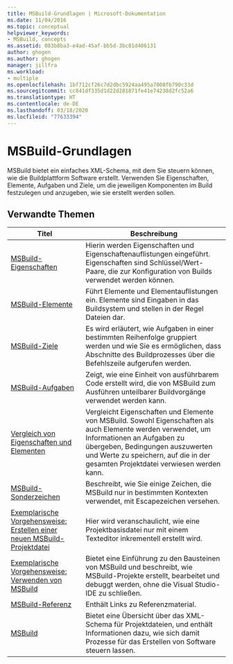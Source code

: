 ```yaml
---
title: MSBuild-Grundlagen | Microsoft-Dokumentation
ms.date: 11/04/2016
ms.topic: conceptual
helpviewer_keywords:
- MSBuild, concepts
ms.assetid: 083b8ba3-e4ad-45af-bb5d-3bc81d406131
author: ghogen
ms.author: ghogen
manager: jillfra
ms.workload:
- multiple
ms.openlocfilehash: 1bf712cf26c7d2dbc5924aa495a7008fb790c33d
ms.sourcegitcommit: cc841df335d1d22d281871fe41e74238d2fc52a6
ms.translationtype: HT
ms.contentlocale: de-DE
ms.lasthandoff: 03/18/2020
ms.locfileid: "77633394"
---
```

# <a name="msbuild-concepts"></a>MSBuild-Grundlagen

MSBuild bietet ein einfaches XML-Schema, mit dem Sie steuern können, wie die Buildplattform Software erstellt. Verwenden Sie Eigenschaften, Elemente, Aufgaben und Ziele, um die jeweiligen Komponenten im Build festzulegen und anzugeben, wie sie erstellt werden sollen.

## <a name="related-topics"></a>Verwandte Themen

| Titel | Beschreibung |
| - | - |
| [MSBuild-Eigenschaften](../msbuild/msbuild-properties.md) | Hierin werden Eigenschaften und Eigenschaftenauflistungen eingeführt. Eigenschaften sind Schlüssel/Wert-Paare, die zur Konfiguration von Builds verwendet werden können. |
| [MSBuild-Elemente](../msbuild/msbuild-items.md) | Führt Elemente und Elementauflistungen ein. Elemente sind Eingaben in das Buildsystem und stellen in der Regel Dateien dar. |
| [MSBuild-Ziele](../msbuild/msbuild-targets.md) | Es wird erläutert, wie Aufgaben in einer bestimmten Reihenfolge gruppiert werden und wie Sie es ermöglichen, dass Abschnitte des Buildprozesses über die Befehlszeile aufgerufen werden. |
| [MSBuild-Aufgaben](../msbuild/msbuild-tasks.md) | Zeigt, wie eine Einheit von ausführbarem Code erstellt wird, die von MSBuild zum Ausführen unteilbarer Buildvorgänge verwendet werden kann. |
| [Vergleich von Eigenschaften und Elementen](../msbuild/comparing-properties-and-items.md) | Vergleicht Eigenschaften und Elemente von MSBuild. Sowohl Eigenschaften als auch Elemente werden verwendet, um Informationen an Aufgaben zu übergeben, Bedingungen auszuwerten und Werte zu speichern, auf die in der gesamten Projektdatei verwiesen werden kann. |
| [MSBuild-Sonderzeichen](../msbuild/msbuild-special-characters.md) | Beschreibt, wie Sie einige Zeichen, die MSBuild nur in bestimmten Kontexten verwendet, mit Escapezeichen versehen. |
| [Exemplarische Vorgehensweise: Erstellen einer neuen MSBuild-Projektdatei](../msbuild/walkthrough-creating-an-msbuild-project-file-from-scratch.md) | Hier wird veranschaulicht, wie eine Projektbasisdatei nur mit einem Texteditor inkrementell erstellt wird. |
| [Exemplarische Vorgehensweise: Verwenden von MSBuild](../msbuild/walkthrough-using-msbuild.md) | Bietet eine Einführung zu den Bausteinen von MSBuild und beschreibt, wie MSBuild-Projekte erstellt, bearbeitet und debuggt werden, ohne die Visual Studio-IDE zu schließen. |
| [MSBuild-Referenz](../msbuild/msbuild-reference.md) | Enthält Links zu Referenzmaterial. |
| [MSBuild](../msbuild/msbuild.md) | Bietet eine Übersicht über das XML-Schema für Projektdateien, und enthält Informationen dazu, wie sich damit Prozesse für das Erstellen von Software steuern lassen. |
